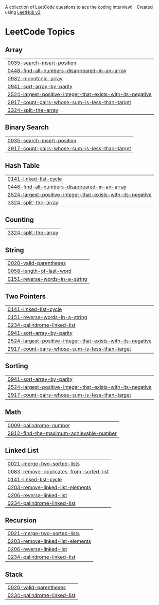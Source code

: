 A collection of LeetCode questions to ace the coding interview! - Created using [LeetHub v2](https://github.com/arunbhardwaj/LeetHub-2.0)
<!---LeetCode Topics Start-->
# LeetCode Topics
## Array
|  |
| ------- |
| [0035-search-insert-position](https://github.com/mohammedrimshan/leetcode/tree/master/0035-search-insert-position) |
| [0448-find-all-numbers-disappeared-in-an-array](https://github.com/mohammedrimshan/leetcode/tree/master/0448-find-all-numbers-disappeared-in-an-array) |
| [0932-monotonic-array](https://github.com/mohammedrimshan/leetcode/tree/master/0932-monotonic-array) |
| [0941-sort-array-by-parity](https://github.com/mohammedrimshan/leetcode/tree/master/0941-sort-array-by-parity) |
| [2524-largest-positive-integer-that-exists-with-its-negative](https://github.com/mohammedrimshan/leetcode/tree/master/2524-largest-positive-integer-that-exists-with-its-negative) |
| [2917-count-pairs-whose-sum-is-less-than-target](https://github.com/mohammedrimshan/leetcode/tree/master/2917-count-pairs-whose-sum-is-less-than-target) |
| [3324-split-the-array](https://github.com/mohammedrimshan/leetcode/tree/master/3324-split-the-array) |
## Binary Search
|  |
| ------- |
| [0035-search-insert-position](https://github.com/mohammedrimshan/leetcode/tree/master/0035-search-insert-position) |
| [2917-count-pairs-whose-sum-is-less-than-target](https://github.com/mohammedrimshan/leetcode/tree/master/2917-count-pairs-whose-sum-is-less-than-target) |
## Hash Table
|  |
| ------- |
| [0141-linked-list-cycle](https://github.com/mohammedrimshan/leetcode/tree/master/0141-linked-list-cycle) |
| [0448-find-all-numbers-disappeared-in-an-array](https://github.com/mohammedrimshan/leetcode/tree/master/0448-find-all-numbers-disappeared-in-an-array) |
| [2524-largest-positive-integer-that-exists-with-its-negative](https://github.com/mohammedrimshan/leetcode/tree/master/2524-largest-positive-integer-that-exists-with-its-negative) |
| [3324-split-the-array](https://github.com/mohammedrimshan/leetcode/tree/master/3324-split-the-array) |
## Counting
|  |
| ------- |
| [3324-split-the-array](https://github.com/mohammedrimshan/leetcode/tree/master/3324-split-the-array) |
## String
|  |
| ------- |
| [0020-valid-parentheses](https://github.com/mohammedrimshan/leetcode/tree/master/0020-valid-parentheses) |
| [0058-length-of-last-word](https://github.com/mohammedrimshan/leetcode/tree/master/0058-length-of-last-word) |
| [0151-reverse-words-in-a-string](https://github.com/mohammedrimshan/leetcode/tree/master/0151-reverse-words-in-a-string) |
## Two Pointers
|  |
| ------- |
| [0141-linked-list-cycle](https://github.com/mohammedrimshan/leetcode/tree/master/0141-linked-list-cycle) |
| [0151-reverse-words-in-a-string](https://github.com/mohammedrimshan/leetcode/tree/master/0151-reverse-words-in-a-string) |
| [0234-palindrome-linked-list](https://github.com/mohammedrimshan/leetcode/tree/master/0234-palindrome-linked-list) |
| [0941-sort-array-by-parity](https://github.com/mohammedrimshan/leetcode/tree/master/0941-sort-array-by-parity) |
| [2524-largest-positive-integer-that-exists-with-its-negative](https://github.com/mohammedrimshan/leetcode/tree/master/2524-largest-positive-integer-that-exists-with-its-negative) |
| [2917-count-pairs-whose-sum-is-less-than-target](https://github.com/mohammedrimshan/leetcode/tree/master/2917-count-pairs-whose-sum-is-less-than-target) |
## Sorting
|  |
| ------- |
| [0941-sort-array-by-parity](https://github.com/mohammedrimshan/leetcode/tree/master/0941-sort-array-by-parity) |
| [2524-largest-positive-integer-that-exists-with-its-negative](https://github.com/mohammedrimshan/leetcode/tree/master/2524-largest-positive-integer-that-exists-with-its-negative) |
| [2917-count-pairs-whose-sum-is-less-than-target](https://github.com/mohammedrimshan/leetcode/tree/master/2917-count-pairs-whose-sum-is-less-than-target) |
## Math
|  |
| ------- |
| [0009-palindrome-number](https://github.com/mohammedrimshan/leetcode/tree/master/0009-palindrome-number) |
| [2812-find-the-maximum-achievable-number](https://github.com/mohammedrimshan/leetcode/tree/master/2812-find-the-maximum-achievable-number) |
## Linked List
|  |
| ------- |
| [0021-merge-two-sorted-lists](https://github.com/mohammedrimshan/leetcode/tree/master/0021-merge-two-sorted-lists) |
| [0083-remove-duplicates-from-sorted-list](https://github.com/mohammedrimshan/leetcode/tree/master/0083-remove-duplicates-from-sorted-list) |
| [0141-linked-list-cycle](https://github.com/mohammedrimshan/leetcode/tree/master/0141-linked-list-cycle) |
| [0203-remove-linked-list-elements](https://github.com/mohammedrimshan/leetcode/tree/master/0203-remove-linked-list-elements) |
| [0206-reverse-linked-list](https://github.com/mohammedrimshan/leetcode/tree/master/0206-reverse-linked-list) |
| [0234-palindrome-linked-list](https://github.com/mohammedrimshan/leetcode/tree/master/0234-palindrome-linked-list) |
## Recursion
|  |
| ------- |
| [0021-merge-two-sorted-lists](https://github.com/mohammedrimshan/leetcode/tree/master/0021-merge-two-sorted-lists) |
| [0203-remove-linked-list-elements](https://github.com/mohammedrimshan/leetcode/tree/master/0203-remove-linked-list-elements) |
| [0206-reverse-linked-list](https://github.com/mohammedrimshan/leetcode/tree/master/0206-reverse-linked-list) |
| [0234-palindrome-linked-list](https://github.com/mohammedrimshan/leetcode/tree/master/0234-palindrome-linked-list) |
## Stack
|  |
| ------- |
| [0020-valid-parentheses](https://github.com/mohammedrimshan/leetcode/tree/master/0020-valid-parentheses) |
| [0234-palindrome-linked-list](https://github.com/mohammedrimshan/leetcode/tree/master/0234-palindrome-linked-list) |
<!---LeetCode Topics End-->